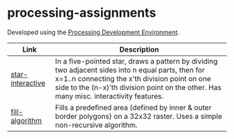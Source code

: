 # processing-assignments

Developed using the [Processing Development Environment](https://processing.org/download/).

Link | Description
---------------------- | --------------------------------
[star-interactive](star-interactive) | In a five-pointed star, draws a pattern by dividing two adjacent sides into n equal parts, then for x=1..n connecting the x'th division point on one side to the (n-x)'th division point on the other. Has many misc. interactivity features.
[fill-algorithm](fill-algorithm) | Fills a predefined area (defined by inner & outer border polygons) on a 32x32 raster. Uses a simple non-recursive algorithm.